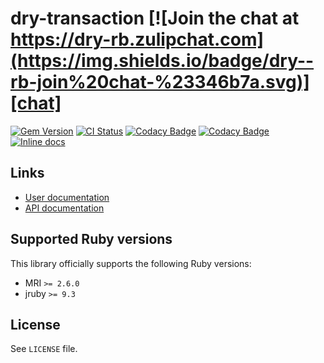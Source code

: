 <!--- this file is synced from dry-rb/template-gem project -->
[gem]: https://rubygems.org/gems/dry-transaction
[actions]: https://github.com/dry-rb/dry-transaction/actions
[codacy]: https://www.codacy.com/gh/dry-rb/dry-transaction
[chat]: https://dry-rb.zulipchat.com
[inchpages]: http://inch-ci.org/github/dry-rb/dry-transaction

# dry-transaction [![Join the chat at https://dry-rb.zulipchat.com](https://img.shields.io/badge/dry--rb-join%20chat-%23346b7a.svg)][chat]

[![Gem Version](https://badge.fury.io/rb/dry-transaction.svg)][gem]
[![CI Status](https://github.com/dry-rb/dry-transaction/workflows/CI/badge.svg)][actions]
[![Codacy Badge](https://api.codacy.com/project/badge/Grade/f2c8f3f2e96a477faee00109cfb2090d)][codacy]
[![Codacy Badge](https://api.codacy.com/project/badge/Coverage/f2c8f3f2e96a477faee00109cfb2090d)][codacy]
[![Inline docs](http://inch-ci.org/github/dry-rb/dry-transaction.svg?branch=master)][inchpages]

## Links

* [User documentation](https://dry-rb.org/gems/dry-transaction)
* [API documentation](http://rubydoc.info/gems/dry-transaction)

## Supported Ruby versions

This library officially supports the following Ruby versions:

* MRI `>= 2.6.0`
* jruby `>= 9.3`

## License

See `LICENSE` file.
